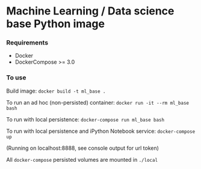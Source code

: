 # Machine Learning / Data science base Python image

### Requirements
* Docker
* DockerCompose >= 3.0

### To use

Build image: `docker build -t ml_base .`

To run an ad hoc (non-persisted) container: `docker run -it --rm ml_base bash`

To run with local persistence: `docker-compose run ml_base bash`

To run with local persistence and iPython Notebook service:
`docker-compose up`

(Running on localhost:8888, see console output for url token)

All `docker-compose` persisted volumes are mounted in `./local`
